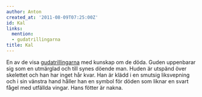 ```yaml
---
author: Anton
created_at: '2011-08-09T07:25:00Z'
id: Kal
links:
  mention:
  - gudatrillingarna
title: Kal
---
```


En av de visa [gudatrillingarna] med kunskap om de döda. Guden uppenbarar sig som en utmärglad och
till synes döende man. Huden är utspänd över skelettet och han har inget hår kvar. Han är klädd i en
smutsig liksvepning och i sin vänstra hand håller han en symbol för döden som liknar en svart fågel
med utfällda vingar. Hans fötter är nakna.

  [gudatrillingarna]: gudatrillingarna

